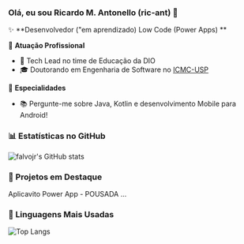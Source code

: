 ### Olá, eu sou Ricardo M. Antonello (ric-ant) 👋

✨ **Desenvolvedor ("em aprendizado) Low Code (Power Apps) ** 

🏢 **Atuação Profissional**
- 🚀 Tech Lead no time de Educação da DIO
- 🎓 Doutorando em Engenharia de Software no [ICMC-USP](https://www.icmc.usp.br/)

📱 **Especialidades**
- 📚 Pergunte-me sobre Java, Kotlin e desenvolvimento Mobile para Android!

### 📊 Estatísticas no GitHub

![falvojr's GitHub stats](https://github-readme-stats.vercel.app/api?username=falvojr&show_icons=true&theme=dracula)

### 📌 Projetos em Destaque

Aplicavito Power App - POUSADA ...

### 🚀 Linguagens Mais Usadas

![Top Langs](https://github-readme-stats.vercel.app/api/top-langs/?username=falvojr&layout=compact)
